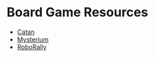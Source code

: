 # Board Game Resources

- [Catan](settlers-of-catan.md)
- [Mysterium](mysterium.md)
- [RoboRally](roborally.md)
